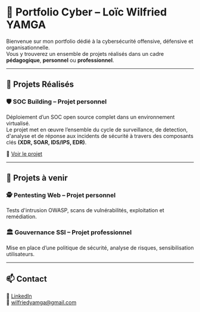 # 🔐 Portfolio Cyber – Loïc Wilfried YAMGA

Bienvenue sur mon portfolio dédié à la cybersécurité offensive, défensive et organisationnelle.  
Vous y trouverez un ensemble de projets réalisés dans un cadre **pédagogique**, **personnel** ou **professionnel**.

---

## 🚀 Projets Réalisés

### 🛡️ SOC Building – Projet personnel
Déploiement d’un SOC open source complet dans un environnement virtualisé.  
Le projet met en œuvre l’ensemble du cycle de surveillance, de detection, d'analyse et de réponse aux incidents de sécurité à travers des composants clés **(XDR, SOAR, IDS/IPS, EDR)**. 


🔗 [Voir le projet](https://yamga-wilfried.github.io/Cybersecurity-SOC-project/)

---

## 🧪 Projets à venir

### 🕵️ Pentesting Web – Projet personnel
Tests d'intrusion OWASP, scans de vulnérabilités, exploitation et remédiation.

### 🏛️ Gouvernance SSI – Projet professionnel
Mise en place d’une politique de sécurité, analyse de risques, sensibilisation utilisateurs.

---

## 📫 Contact

📍 [LinkedIn](https://www.linkedin.com/in/loïc-yamga)  
📧 wilfriedyamga@gmail.com
